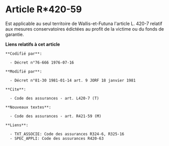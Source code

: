 # Article R*420-59

Est applicable au seul territoire de Wallis-et-Futuna l'article L. 420-7 relatif aux mesures conservatoires édictées au
profit de la victime ou du fonds de garantie.

**Liens relatifs à cet article**

	**Codifié par**:

	  - Décret n°76-666 1976-07-16

	**Modifié par**:

	  - Décret n°81-30 1981-01-14 art. 9 JORF 18 janvier 1981

	**Cite**:

	  - Code des assurances - art. L420-7 (T)

	**Nouveaux textes**:

	  - Code des assurances - art. R421-59 (M)

	**Liens**:

	  - TXT_ASSOCIE: Code des assurances R324-6, R325-16
	  - SPEC_APPLI: Code des assurances R420-63
